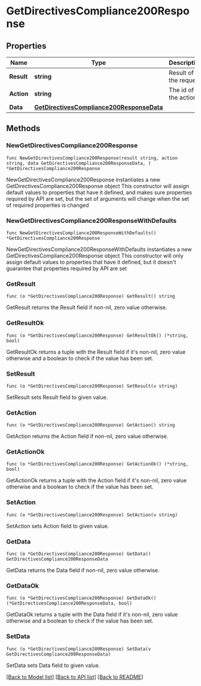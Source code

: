 # GetDirectivesCompliance200Response

## Properties

Name | Type | Description | Notes
------------ | ------------- | ------------- | -------------
**Result** | **string** | Result of the request | 
**Action** | **string** | The id of the action | 
**Data** | [**GetDirectivesCompliance200ResponseData**](GetDirectivesCompliance200ResponseData.md) |  | 

## Methods

### NewGetDirectivesCompliance200Response

`func NewGetDirectivesCompliance200Response(result string, action string, data GetDirectivesCompliance200ResponseData, ) *GetDirectivesCompliance200Response`

NewGetDirectivesCompliance200Response instantiates a new GetDirectivesCompliance200Response object
This constructor will assign default values to properties that have it defined,
and makes sure properties required by API are set, but the set of arguments
will change when the set of required properties is changed

### NewGetDirectivesCompliance200ResponseWithDefaults

`func NewGetDirectivesCompliance200ResponseWithDefaults() *GetDirectivesCompliance200Response`

NewGetDirectivesCompliance200ResponseWithDefaults instantiates a new GetDirectivesCompliance200Response object
This constructor will only assign default values to properties that have it defined,
but it doesn't guarantee that properties required by API are set

### GetResult

`func (o *GetDirectivesCompliance200Response) GetResult() string`

GetResult returns the Result field if non-nil, zero value otherwise.

### GetResultOk

`func (o *GetDirectivesCompliance200Response) GetResultOk() (*string, bool)`

GetResultOk returns a tuple with the Result field if it's non-nil, zero value otherwise
and a boolean to check if the value has been set.

### SetResult

`func (o *GetDirectivesCompliance200Response) SetResult(v string)`

SetResult sets Result field to given value.


### GetAction

`func (o *GetDirectivesCompliance200Response) GetAction() string`

GetAction returns the Action field if non-nil, zero value otherwise.

### GetActionOk

`func (o *GetDirectivesCompliance200Response) GetActionOk() (*string, bool)`

GetActionOk returns a tuple with the Action field if it's non-nil, zero value otherwise
and a boolean to check if the value has been set.

### SetAction

`func (o *GetDirectivesCompliance200Response) SetAction(v string)`

SetAction sets Action field to given value.


### GetData

`func (o *GetDirectivesCompliance200Response) GetData() GetDirectivesCompliance200ResponseData`

GetData returns the Data field if non-nil, zero value otherwise.

### GetDataOk

`func (o *GetDirectivesCompliance200Response) GetDataOk() (*GetDirectivesCompliance200ResponseData, bool)`

GetDataOk returns a tuple with the Data field if it's non-nil, zero value otherwise
and a boolean to check if the value has been set.

### SetData

`func (o *GetDirectivesCompliance200Response) SetData(v GetDirectivesCompliance200ResponseData)`

SetData sets Data field to given value.



[[Back to Model list]](../README.md#documentation-for-models) [[Back to API list]](../README.md#documentation-for-api-endpoints) [[Back to README]](../README.md)


